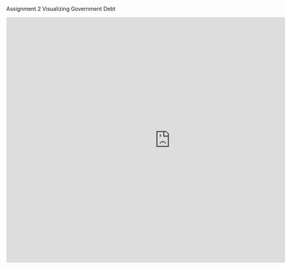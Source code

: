 Assignment 2 Visualizing Government Debt

<iframe src="https://data.oecd.org/chart/6vlD" width="860" height="645" style="border: 0" mozallowfullscreen="true" webkitallowfullscreen="true" allowfullscreen="true">OECD Chart: General government debt, Total, % of GDP, Annual, 2018</iframe>
<script src="https://public.flourish.studio/resources/embed.js"></script>
<script src="https://public.flourish.studio/resources/embed.js"></script>
